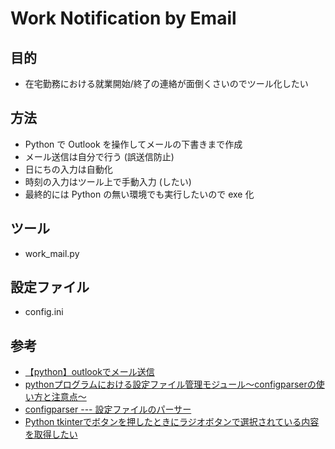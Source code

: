 # Work Notification by Email

## 目的
- 在宅勤務における就業開始/終了の連絡が面倒くさいのでツール化したい

## 方法
- Python で Outlook を操作してメールの下書きまで作成
- メール送信は自分で行う (誤送信防止)
- 日にちの入力は自動化
- 時刻の入力はツール上で手動入力 (したい)
- 最終的には Python の無い環境でも実行したいので exe 化

## ツール
- work_mail.py

## 設定ファイル
- config.ini

## 参考
- [【python】outlookでメール送信](https://qiita.com/watyanabe164/items/e1c21af0127497b74b2a)
- [pythonプログラムにおける設定ファイル管理モジュール～configparserの使い方と注意点～](https://qiita.com/mimitaro/items/3506a444f325c6f980b2)
- [configparser --- 設定ファイルのパーサー](https://docs.python.org/ja/3/library/configparser.html)
- [Python tkinterでボタンを押したときにラジオボタンで選択されている内容を取得したい](https://teratail.com/questions/239658)